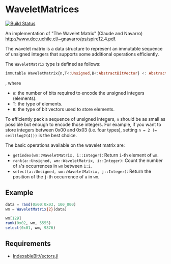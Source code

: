 # WaveletMatrices

[![Build Status](https://travis-ci.org/bicycle1885/WaveletMatrices.jl.svg?branch=master)](https://travis-ci.org/bicycle1885/WaveletMatrices.jl)

An implementation of "The Wavelet Matrix" (Claude and Navarro) <http://www.dcc.uchile.cl/~gnavarro/ps/spire12.4.pdf>.

The wavelet matrix is a data structure to represent an immutable sequence of
unsigned integers that supports some additional operations efficiently.

The `WaveletMatrix` type is defined as follows:

```julia
immutable WaveletMatrix{n,T<:Unsigned,B<:AbstractBitVector} <: AbstractVector{T}
```

, where

* `n`: the number of bits required to encode the unsigned integers (elements).
* `T`: the type of elements.
* `B`: the type of bit vectors used to store elements.

To efficiently pack a sequence of unsigned integers, `n` should be as small as possible but enough to encode those integers.
For example, if you want to store integers between 0x00 and 0x03 (i.e. four types), setting `n = 2 (= ceil(log2(4)))` is the best choice.

The basic operations available on the wavelet matrix are:

* `getindex(wm::WaveletMatrix, i::Integer)`: Return `i`-th element of `wm`.
* `rank(a::Unsigned, wm::WaveletMatrix, i::Integer)`: Count the number of `a`'s occurrences in `wm` between `1:i`.
* `select(a::Unsigned, wm::WaveletMatrix, j::Integer)`: Return the position of the `j`-th occurrence of `a` in `wm`.


## Example

```julia
data = rand(0x00:0x03, 100_000)
wm = WaveletMatrix{2}(data)

wm[129]
rank(0x02, wm, 5555)
select(0x01, wm, 9876)
```


## Requirements

* [IndexableBitVectors.jl](https://github.com/bicycle1885/IndexableBitVectors.jl)
